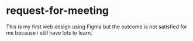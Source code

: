# request-for-meeting
This is my first web design using Figma but the outcome is not satisfied for me because i still have lots to learn.
